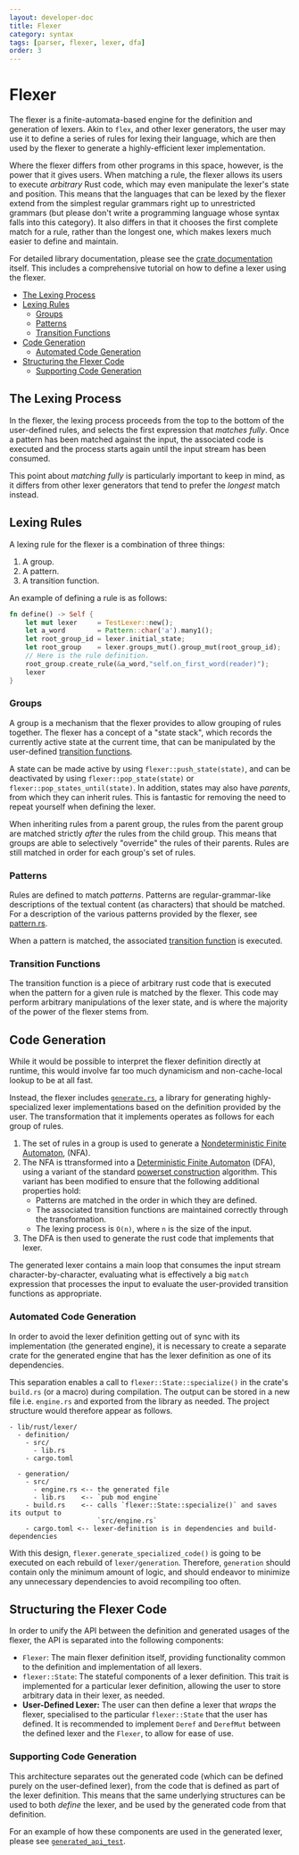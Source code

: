 ```yaml
---
layout: developer-doc
title: Flexer
category: syntax
tags: [parser, flexer, lexer, dfa]
order: 3
---
```


# Flexer

The flexer is a finite-automata-based engine for the definition and generation
of lexers. Akin to `flex`, and other lexer generators, the user may use it to
define a series of rules for lexing their language, which are then used by the
flexer to generate a highly-efficient lexer implementation.

Where the flexer differs from other programs in this space, however, is the
power that it gives users. When matching a rule, the flexer allows its users to
execute _arbitrary_ Rust code, which may even manipulate the lexer's state and
position. This means that the languages that can be lexed by the flexer extend
from the simplest regular grammars right up to unrestricted grammars (but please
don't write a programming language whose syntax falls into this category). It
also differs in that it chooses the first complete match for a rule, rather than
the longest one, which makes lexers much easier to define and maintain.

For detailed library documentation, please see the
[crate documentation](../../lib/rust/flexer/src/lib.rs) itself. This includes a
comprehensive tutorial on how to define a lexer using the flexer.

<!-- MarkdownTOC levels="2,3" autolink="true" -->

- [The Lexing Process](#the-lexing-process)
- [Lexing Rules](#lexing-rules)
  - [Groups](#groups)
  - [Patterns](#patterns)
  - [Transition Functions](#transition-functions)
- [Code Generation](#code-generation)
  - [Automated Code Generation](#automated-code-generation)
- [Structuring the Flexer Code](#structuring-the-flexer-code)
  - [Supporting Code Generation](#supporting-code-generation)

<!-- /MarkdownTOC -->

## The Lexing Process

In the flexer, the lexing process proceeds from the top to the bottom of the
user-defined rules, and selects the first expression that _matches fully_. Once
a pattern has been matched against the input, the associated code is executed
and the process starts again until the input stream has been consumed.

This point about _matching fully_ is particularly important to keep in mind, as
it differs from other lexer generators that tend to prefer the _longest_ match
instead.

## Lexing Rules

A lexing rule for the flexer is a combination of three things:

1.  A group.
2.  A pattern.
3.  A transition function.

An example of defining a rule is as follows:

```rust
fn define() -> Self {
    let mut lexer     = TestLexer::new();
    let a_word        = Pattern::char('a').many1();
    let root_group_id = lexer.initial_state;
    let root_group    = lexer.groups_mut().group_mut(root_group_id);
    // Here is the rule definition.
    root_group.create_rule(&a_word,"self.on_first_word(reader)");
    lexer
}
```

### Groups

A group is a mechanism that the flexer provides to allow grouping of rules
together. The flexer has a concept of a "state stack", which records the
currently active state at the current time, that can be manipulated by the
user-defined [transition functions](#transition-functions).

A state can be made active by using `flexer::push_state(state)`, and can be
deactivated by using `flexer::pop_state(state)` or
`flexer::pop_states_until(state)`. In addition, states may also have _parents_,
from which they can inherit rules. This is fantastic for removing the need to
repeat yourself when defining the lexer.

When inheriting rules from a parent group, the rules from the parent group are
matched strictly _after_ the rules from the child group. This means that groups
are able to selectively "override" the rules of their parents. Rules are still
matched in order for each group's set of rules.

### Patterns

Rules are defined to match _patterns_. Patterns are regular-grammar-like
descriptions of the textual content (as characters) that should be matched. For
a description of the various patterns provided by the flexer, see
[pattern.rs](../../lib/rust/flexer/src/automata/pattern.rs).

When a pattern is matched, the associated
[transition function](#transition-functions) is executed.

### Transition Functions

The transition function is a piece of arbitrary rust code that is executed when
the pattern for a given rule is matched by the flexer. This code may perform
arbitrary manipulations of the lexer state, and is where the majority of the
power of the flexer stems from.

## Code Generation

While it would be possible to interpret the flexer definition directly at
runtime, this would involve far too much dynamicism and non-cache-local lookup
to be at all fast.

Instead, the flexer includes
[`generate.rs`](../../lib/rust/flexer/src/generate.rs), a library for generating
highly-specialized lexer implementations based on the definition provided by the
user. The transformation that it implements operates as follows for each group
of rules.

1.  The set of rules in a group is used to generate a
    [Nondeterministic Finite Automaton](https://en.wikipedia.org/wiki/Nondeterministic_finite_automaton),
    (NFA).
2.  The NFA is ttransformed into a
    [Deterministic Finite Automaton](https://en.wikipedia.org/wiki/Deterministic_finite_automaton)
    (DFA), using a variant of the standard
    [powerset construction](https://en.wikipedia.org/wiki/Powerset_construction)
    algorithm. This variant has been modified to ensure that the following
    additional properties hold:
    - Patterns are matched in the order in which they are defined.
    - The associated transition functions are maintained correctly through the
      transformation.
    - The lexing process is `O(n)`, where `n` is the size of the input.
3.  The DFA is then used to generate the rust code that implements that lexer.

The generated lexer contains a main loop that consumes the input stream
character-by-character, evaluating what is effectively a big `match` expression
that processes the input to evaluate the user-provided transition functions as
appropriate.

### Automated Code Generation

In order to avoid the lexer definition getting out of sync with its
implementation (the generated engine), it is necessary to create a separate
crate for the generated engine that has the lexer definition as one of its
dependencies.

This separation enables a call to `flexer::State::specialize()` in the crate's
`build.rs` (or a macro) during compilation. The output can be stored in a new
file i.e. `engine.rs` and exported from the library as needed. The project
structure would therefore appear as follows.

```
- lib/rust/lexer/
  - definition/
    - src/
      - lib.rs
    - cargo.toml

  - generation/
    - src/
      - engine.rs <-- the generated file
      - lib.rs    <-- `pub mod engine`
    - build.rs    <-- calls `flexer::State::specialize()` and saves its output to
                      `src/engine.rs`
    - cargo.toml <-- lexer-definition is in dependencies and build-dependencies
```

With this design, `flexer.generate_specialized_code()` is going to be executed
on each rebuild of `lexer/generation`. Therefore, `generation` should contain
only the minimum amount of logic, and should endeavor to minimize any
unnecessary dependencies to avoid recompiling too often.

## Structuring the Flexer Code

In order to unify the API between the definition and generated usages of the
flexer, the API is separated into the following components:

- `Flexer`: The main flexer definition itself, providing functionality common to
  the definition and implementation of all lexers.
- `flexer::State`: The stateful components of a lexer definition. This trait is
  implemented for a particular lexer definition, allowing the user to store
  arbitrary data in their lexer, as needed.
- **User-Defined Lexer:** The user can then define a lexer that _wraps_ the
  flexer, specialised to the particular `flexer::State` that the user has
  defined. It is recommended to implement `Deref` and `DerefMut` between the
  defined lexer and the `Flexer`, to allow for ease of use.

### Supporting Code Generation

This architecture separates out the generated code (which can be defined purely
on the user-defined lexer), from the code that is defined as part of the lexer
definition. This means that the same underlying structures can be used to both
_define_ the lexer, and be used by the generated code from that definition.

For an example of how these components are used in the generated lexer, please
see [`generated_api_test`](../../lib/rust/flexer/tests/generated_api_test.rs).
